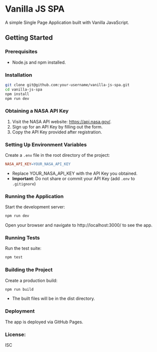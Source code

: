 # Vanilla JS SPA
A simple Single Page Application built with Vanilla JavaScript.

## Getting Started

### Prerequisites
- Node.js and npm installed.

### Installation

```bash
git clone git@github.com:your-username/vanilla-js-spa.git
cd vanilla-js-spa
npm install
npm run dev
```

### Obtaining a NASA API Key
1. Visit the NASA API website: https://api.nasa.gov/.
2. Sign up for an API Key by filling out the form.
3. Copy the API Key provided after registration.

### Setting Up Environment Variables
Create a `.env` file in the root directory of the project:
```makefile
NASA_API_KEY=YOUR_NASA_API_KEY
```
* Replace YOUR_NASA_API_KEY with the API Key you obtained.
* **Important**: Do not share or commit your API Key (add `.env` to `.gitignore`)

### Running the Application
Start the development server:
```bash
npm run dev
```

Open your browser and navigate to http://localhost:3000/ to see the app.

### Running Tests
Run the test suite:
```bash
npm test
```

### Building the Project
Create a production build:
```bash
npm run build
```
* The built files will be in the dist directory.

### Deployment
The app is deployed via GitHub Pages.

### License: 
ISC